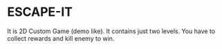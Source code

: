 # ESCAPE-IT
It is 2D Custom Game (demo like). It contains just two levels. You have to collect rewards and kill enemy to win.
